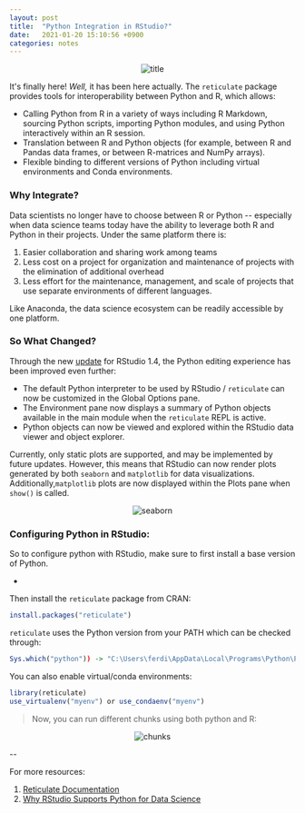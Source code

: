 ```yaml
---
layout: post
title:  "Python Integration in RStudio?"
date:   2021-01-20 15:10:56 +0900
categories: notes
---
```


<center><img src="https://ferdie.org/images/python.jpg" alt="title" style="zoom: 100%;" /></center>

It's finally here! *Well,* it has been here actually. The `reticulate` package provides tools for interoperability between Python and R, which allows:

* Calling Python from R in a variety of ways including R Markdown, sourcing Python scripts, importing Python modules, and using Python interactively within an R session.
* Translation between R and Python objects (for example, between R and Pandas data frames, or between R-matrices and NumPy arrays).
* Flexible binding to different versions of Python including virtual environments and Conda environments.

### Why Integrate? 

Data scientists no longer have to choose between R or Python -- especially when data science teams today have the ability to leverage both R and Python in their projects. Under the same platform there is:

1. Easier collaboration and sharing work among teams 
2. Less cost on a project for organization and maintenance of projects with the elimination of additional overhead
3. Less effort for the maintenance, management, and scale of projects that use separate environments of different languages. 

Like Anaconda, the data science ecosystem can be readily accessible by one platform.

### So What Changed?

Through the new [update](https://blog.rstudio.com/2021/01/19/announcing-rstudio-1-4/) for RStudio 1.4, the Python editing experience has been improved even further:

- The default Python interpreter to be used by RStudio / `reticulate` can now be customized in the Global Options pane.
- The Environment pane now displays a summary of Python objects available in the main module when the `reticulate` REPL is active.
- Python objects can now be viewed and explored within the RStudio data viewer and object explorer.

Currently, only static plots are supported, and may be implemented by future updates. However, this means that RStudio can now render plots generated by both `seaborn` and `matplotlib` for data visualizations.  Additionally,`matplotlib` plots are now displayed within the Plots pane when `show()` is called.



<center><img src="https://ferdie.org/images/seaborn.png" alt="seaborn" style="zoom: 100%;" /></center>

### Configuring Python in RStudio:

So to configure python with RStudio, make sure to first install a base version of Python.

-

Then install the `reticulate` package from CRAN:

```R
install.packages("reticulate")
```

`reticulate` uses the Python version from your PATH which can be checked through:

```R
Sys.which("python")) -> "C:\Users\ferdi\AppData\Local\Programs\Python\PYTHON~1\python.exe" 
```

You can also enable virtual/conda environments:

```R
library(reticulate)
use_virtualenv("myenv") or use_condaenv("myenv")
```

>  Now, you can run different chunks using both python and R:

<center><img src="https://ferdie.org/images/chunks.png" alt="chunks" style="zoom: 100%;" /></center>

--

For more resources:

1. [Reticulate Documentation](https://rstudio.github.io/reticulate/)
2. [Why RStudio Supports Python for Data Science](https://blog.rstudio.com/2020/10/30/why-rstudio-supports-python/)